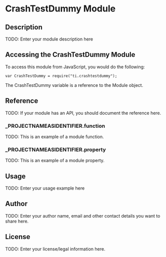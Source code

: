# CrashTestDummy Module

## Description

TODO: Enter your module description here

## Accessing the CrashTestDummy Module

To access this module from JavaScript, you would do the following:

	var CrashTestDummy = require("ti.crashtestdummy");

The CrashTestDummy variable is a reference to the Module object.	

## Reference

TODO: If your module has an API, you should document
the reference here.

### ___PROJECTNAMEASIDENTIFIER__.function

TODO: This is an example of a module function.

### ___PROJECTNAMEASIDENTIFIER__.property

TODO: This is an example of a module property.

## Usage

TODO: Enter your usage example here

## Author

TODO: Enter your author name, email and other contact
details you want to share here. 

## License

TODO: Enter your license/legal information here.
